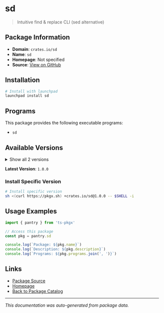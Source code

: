 # sd

> Intuitive find & replace CLI (sed alternative)

## Package Information

- **Domain**: `crates.io/sd`
- **Name**: `sd`
- **Homepage**: Not specified
- **Source**: [View on GitHub](https://github.com/pkgxdev/pantry/tree/main/projects/crates.io/sd/package.yml)

## Installation

```bash
# Install with launchpad
launchpad install sd
```

## Programs

This package provides the following executable programs:

- `sd`

## Available Versions

<details>
<summary>Show all 2 versions</summary>

- `1.0.0`, `0.7.6`

</details>

**Latest Version**: `1.0.0`

### Install Specific Version

```bash
# Install specific version
sh <(curl https://pkgx.sh) +crates.io/sd@1.0.0 -- $SHELL -i
```

## Usage Examples

```typescript
import { pantry } from 'ts-pkgx'

// Access this package
const pkg = pantry.sd

console.log(`Package: ${pkg.name}`)
console.log(`Description: ${pkg.description}`)
console.log(`Programs: ${pkg.programs.join(', ')}`)
```

## Links

- [Package Source](https://github.com/pkgxdev/pantry/tree/main/projects/crates.io/sd/package.yml)
- [Homepage](#)
- [Back to Package Catalog](../package-catalog.md)

---

*This documentation was auto-generated from package data.*
